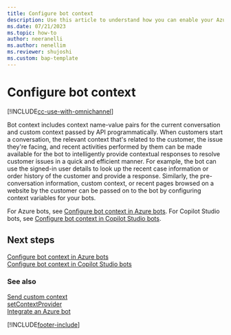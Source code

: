 ```yaml
---
title: Configure bot context  
description: Use this article to understand how you can enable your Azure or Copilot Studio bots to understand context while authoring bot flows.
ms.date: 07/21/2023
ms.topic: how-to
author: neeranelli
ms.author: nenellim
ms.reviewer: shujoshi
ms.custom: bap-template
---
```

# Configure bot context

[!INCLUDE[cc-use-with-omnichannel](../includes/cc-use-with-omnichannel.md)]

Bot context includes context name-value pairs for the current conversation and custom context passed by API programmatically. When customers start a conversation, the relevant context that's related to the customer, the issue they're facing, and recent activities performed by them can be made available for the bot to intelligently provide contextual responses to resolve customer issues in a quick and efficient manner. For example, the bot can use the signed-in user details to look up the recent case information or order history of the customer and provide a response. Similarly, the pre-conversation information, custom context, or recent pages browsed on a website by the customer can be passed on to the bot by configuring context variables for your bots.

For Azure bots, see [Configure bot context in Azure bots](enable-bot-context-azure.md).
For Copilot Studio bots, see [Configure bot context in Copilot Studio bots](enable-bot-context-pva.md).

## Next steps

[Configure bot context in Azure bots](enable-bot-context-azure.md)  
[Configure bot context in Copilot Studio bots](enable-bot-context-pva.md)  

### See also

[Send custom context](send-context-starting-chat.md)  
[setContextProvider](developer/reference/methods/setContextProvider.md)  
[Integrate an Azure bot](configure-bot-azure.md)  

[!INCLUDE[footer-include](../includes/footer-banner.md)]
